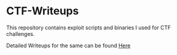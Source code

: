 # CTF-Writeups
This repository contains exploit scripts and binaries I used for CTF challenges.

Detailed Writeups for the same can be found [Here](https://aazim-yaswant.github.io/)
